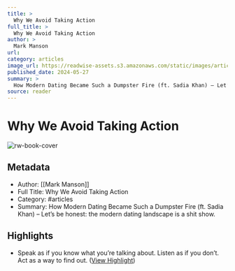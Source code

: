 ```yaml
---
title: >
  Why We Avoid Taking Action
full_title: >
  Why We Avoid Taking Action
author: >
  Mark Manson
url: 
category: articles
image_url: https://readwise-assets.s3.amazonaws.com/static/images/article4.6bc1851654a0.png
published_date: 2024-05-27
summary: >
  How Modern Dating Became Such a Dumpster Fire (ft. Sadia Khan) – Let’s be honest: the modern dating landscape is a shit show.
source: reader
---
```

# Why We Avoid Taking Action

![rw-book-cover](https://readwise-assets.s3.amazonaws.com/static/images/article4.6bc1851654a0.png)

## Metadata
- Author: [[Mark Manson]]
- Full Title: Why We Avoid Taking Action
- Category: #articles
- Summary: How Modern Dating Became Such a Dumpster Fire (ft. Sadia Khan) – Let’s be honest: the modern dating landscape is a shit show.

## Highlights
- Speak as if you know what you’re talking about. Listen as if you don’t.
  Act as a way to find out. ([View Highlight](https://read.readwise.io/read/01hyz5g0yj4srdyxmxr319rhrq))



